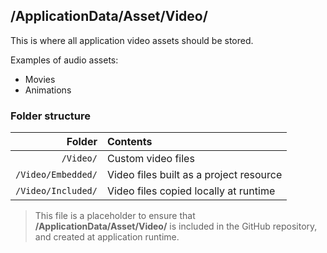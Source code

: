 ﻿## /ApplicationData/Asset/Video/

This is where all application video assets should be stored.

Examples of audio assets:
* Movies
* Animations

### Folder structure

| Folder             | Contents                                                |
|-------------------:|:--------------------------------------------------------|
| `/Video/`          | Custom video files                                      |
| `/Video/Embedded/` | Video files built as a project resource                 |
| `/Video/Included/` | Video files copied locally at runtime                   |

> This file is a placeholder to ensure that **/ApplicationData/Asset/Video/** is included in the GitHub repository, and created at application runtime.
